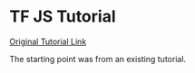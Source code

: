 # TF JS Tutorial

[Original Tutorial Link](https://codelabs.developers.google.com/codelabs/tfjs-training-classfication/index.html)

The starting point was from an existing tutorial.